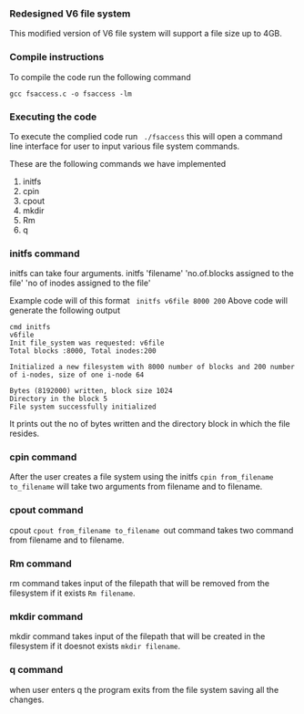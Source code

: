 ### Redesigned V6 file system
This modified version of V6 file system will support a file size up to 4GB. 

### Compile instructions
To compile the code run the following command 

```
gcc fsaccess.c -o fsaccess -lm
```

### Executing the code 
To execute the complied code run ``` ./fsaccess``` this will open a command line interface for user to input various file system commands. 

These are the following commands we have implemented
1. initfs 
2. cpin
3. cpout
4. mkdir
5. Rm
6. q

### initfs command

initfs can take four arguments.
initfs 'filename' 'no.of.blocks assigned to the file'  'no of inodes assigned to the file'

Example code will of this format ``` initfs v6file 8000 200```
Above code will generate the following output
```
cmd initfs
v6file
Init file_system was requested: v6file
Total blocks :8000, Total inodes:200

Initialized a new filesystem with 8000 number of blocks and 200 number of i-nodes, size of one i-node 64

Bytes (8192000) written, block size 1024
Directory in the block 5
File system successfully initialized
```

It prints out the no of bytes written and the directory block in which the file resides.
### cpin command
After the user creates a file system using the initfs ```cpin from_filename to_filename``` will take two arguments from filename and  to filename.

### cpout command
cpout ```cpout from_filename to_filename ```out command takes two command from filename and to filename.
### Rm command
rm command takes input of the filepath that will be removed from the filesystem if it exists ```Rm filename```.
### mkdir command 
mkdir command takes input of the filepath that will be created in the filesystem if it doesnot exists ```mkdir filename```.
### q command
when user enters q the program exits from the file system saving all the changes. 



